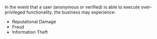 In the event that a user (anonymous or verified) is able to execute over-privileged functionality, the business may experience:

- Reputational Damage
- Fraud
- Information Theft
